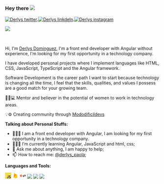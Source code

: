 ### Hey there <img src="https://media.giphy.com/media/hvRJCLFzcasrR4ia7z/giphy.gif" width="25px">

<a href="https://twitter.com/derlys_paola">
  <img align="center" alt="Derlys twitter" width="50px" src="https://img.icons8.com/ios-filled/50/FFFFFF/twitterx--v1.png" />
</a>

<a href="https://www.linkedin.com/in/derlys-paola-dominguez-motta-9462946b/">
  <img align="center" alt="Derlys linkdeIn" width="50px" src="https://img.icons8.com/ios-filled/50/FFFFFF/linkedin.png" />
</a>

<a href="https://dev.to/derlys">
  <img align="center" alt="Derlys instagram" width="50px" src="https://img.icons8.com/ios-filled/50/FFFFFF/blog.png" />
</a>

![](file:///Users/derlys/Documents/marca%20personal/redes%20sociales/youtube/plantilla%20baner%201.svg)

<br />

Hi, I'm [Derlys Dominguez](https://mododificil.pages.dev/mi-historia), I'm a front end developer with Angular without experience, I'm looking for my first opportunity in a technology company.

I have developed personal projects where I implement languages like HTML, CSS, JavaScript, TypeScript and the Angular framework.

Software Development is the career path I want to start because technology is changing all the time, I feel that the skills, qualities, and values I possess are a good match for your growing team.

👩🏽💻 Mentor and believer in the potential of women to work in technology areas.

💡⚙️ Creating community through [Mododificildevs](https://linktr.ee/derlys)

**Talking about Personal Stuffs:**

- 👨🏽‍💻 I am a front end developer with Angular, I am looking for my first opportunity in a technology company.
- 👩🏽‍🏫 I’m currently learning Angular, JavaScript and html, css;
- 💬 Ask me about anything, I am happy to help;
- 📫 How to reach me: [@derlys_paola](https://twitter.com/derlys_paola);

**Languages and Tools:**

<code><img height="20" src="https://raw.githubusercontent.com/github/explore/80688e429a7d4ef2fca1e82350fe8e3517d3494d/topics/javascript/javascript.png"></code>
<code><img height="20" src="https://raw.githubusercontent.com/github/explore/80688e429a7d4ef2fca1e82350fe8e3517d3494d/topics/firebase/firebase.png"></code>
<code><img height="20" src="https://raw.githubusercontent.com/github/explore/80688e429a7d4ef2fca1e82350fe8e3517d3494d/topics/git/git.png"></code>
<code><img height="20" src="https://img.icons8.com/color/48/000000/angularjs.png"/></code>
<code><img height="20" src="https://img.icons8.com/color/48/000000/html-5.png"/></code>
<code><img height="20" src="https://img.icons8.com/color/48/000000/css3.png"/></code>
